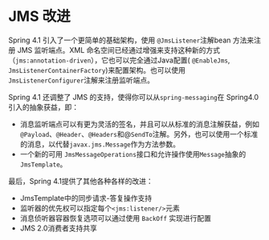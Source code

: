 JMS 改进
========

Spring 4.1 引入了一个更简单的基础架构，使用 `@JmsListener`注解bean 方法来注册 JMS 监听端点。XML 命名空间已经通过增强来支持这种新的方式（`jms:annotation-driven`），它也可以完全通过Java配置( `@EnableJms`, `JmsListenerContainerFactory`)来配置架构。也可以使用 `JmsListenerConfigurer`注解来注册监听端点。

Spring 4.1 还调整了 JMS 的支持，使得你可以从`spring-messaging`在 Spring4.0 引入的抽象获益，即：

* 消息监听端点可以有更为灵活的签名，并且可以从标准的消息注解获益，例如`@Payload`、`@Header`、`@Headers`和@`SendTo`注解。另外，也可以使用一个标准的消息，以代替`javax.jms.Message`作为方法参数。
* 一个新的可用 `JmsMessageOperations`接口和允许操作使用`Message`抽象的`JmsTemplate`。

最后，Spring 4.1提供了其他各种各样的改进：

* JmsTemplate中的同步请求-答复操作支持
* 监听器的优先权可以指定每个`<jms:listener/>`元素
* 消息侦听器容器恢复选项可以通过使用 `BackOff` 实现进行配置
* JMS 2.0消费者支持共享